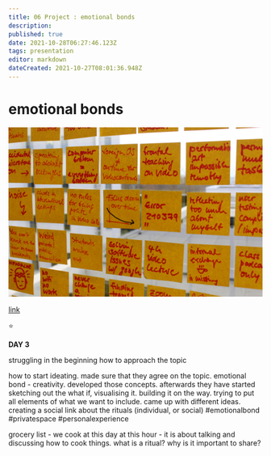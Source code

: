 ```yaml
---
title: 06 Project : emotional bonds
description: 
published: true
date: 2021-10-28T06:27:46.123Z
tags: presentation
editor: markdown
dateCreated: 2021-10-27T08:01:36.948Z
---
```


# emotional bonds

![post-its.jpg](/post-its.jpg)

[link](http://google.com)

:star:

**DAY 3**

struggling in the beginning how to approach the topic

how to start ideating. made sure that they agree on the topic. emotional bond - creativity. developed those concepts. afterwards they have started sketching out the what if, visualising it. building it on the way. trying to put all elements of what we want to include. came up with different ideas. creating a social link about the rituals (individual, or social) #emotionalbond #privatespace #personalexperience 

grocery list - we cook at this day at this hour - it is about talking and discussing how to cook things.  what is a ritual? why is it important to share?



